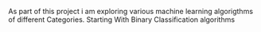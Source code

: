As part of this project i am exploring various machine learning algorigthms of different Categories.
Starting With Binary Classification algorithms
